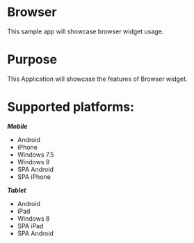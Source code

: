Browser
========

This sample app will showcase browser widget usage.


# Purpose
This Application will showcase the features of Browser widget.

# Supported platforms:
***Mobile***
 * Android
 * iPhone
 * Windows 7.5
 * Windows 8 
 * SPA Android
 * SPA iPhone
 
***Tablet***
 * Android
 * iPad
 * Windows 8
 * SPA iPad
 * SPA Android
